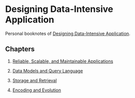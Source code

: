 # Designing Data-Intensive Application

Personal booknotes of [Designing Data-Intensive Application](https://www.amazon.com/Designing-Data-Intensive-Applications-Reliable-Maintainable/dp/1449373321/ref=sr_1_1?ie=UTF8&qid=1514058162&sr=8-1&keywords=designing+data+intensive+applications).

## Chapters

1. [Reliable, Scalable, and Maintainable Applications](./chapter-1.md)

2. [Data Models and Query Language](./chapter-2.md)

3. [Storage and Retrieval](./chapter-3.md)

4. [Encoding and Evolution](./chapter-4.md)
